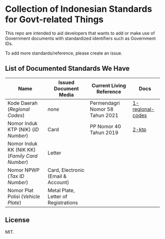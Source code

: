 # Collection of Indonesian Standards for Govt-related Things

This repo are intended to aid developers that wants to add or make use of Government documents with standardized identifiers such as Government IDs.

To add more standards/reference, please create an issue.

## List of Documented Standards We Have

| Name                                           | Issued Document Media                | Current Living Reference | Docs |
| ---------------------------------------------- | ------------------------------------ | ------------------------ | ---- |
| Kode Daerah (*Regional Codes*)                 | *none*                               | Permendagri Nomor 58 Tahun 2021 | [1-regional-codes](./1-docs/1-regional-codes/) |
| Nomor Induk KTP (NIK) (*ID Number*)            | Card                                 | PP Nomor 40 Tahun 2019 | [2-ktp](./2-ktp/) |
| Nomor Induk KK (NIK KK) (*Family Card Number*) | Letter                               |                          |      |
| Nomor NPWP (*Tax ID Number*)                   | Card, Electronic (Email & Account)   |                          |      |
| Nomor Plat Polisi (*Vehicle Plate*)            | Metal Plate, Letter of Registrations |                          |      |

## License

MIT.
